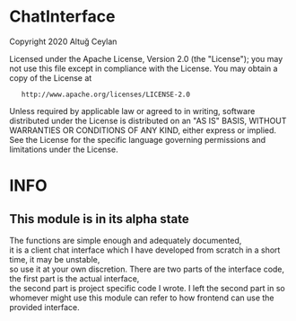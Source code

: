 # ChatInterface

   Copyright 2020 Altuğ Ceylan

   Licensed under the Apache License, Version 2.0 (the "License");
   you may not use this file except in compliance with the License.
   You may obtain a copy of the License at

       http://www.apache.org/licenses/LICENSE-2.0

   Unless required by applicable law or agreed to in writing, software
   distributed under the License is distributed on an "AS IS" BASIS,
   WITHOUT WARRANTIES OR CONDITIONS OF ANY KIND, either express or implied.
   See the License for the specific language governing permissions and
   limitations under the License.

<h1>INFO</h1>
<h2>This module is in its alpha state</h2>
<p>The functions are simple enough and adequately documented,<br>
it is a client chat interface which I have developed from scratch in a short time, it may be unstable,<br>
so use it at your own discretion. There are two parts of the interface code, the first part is the actual interface,<br>
the second part is project specific code I wrote. I left the second part in so whomever might use this module can refer to
how frontend can use the provided interface.
</p>
